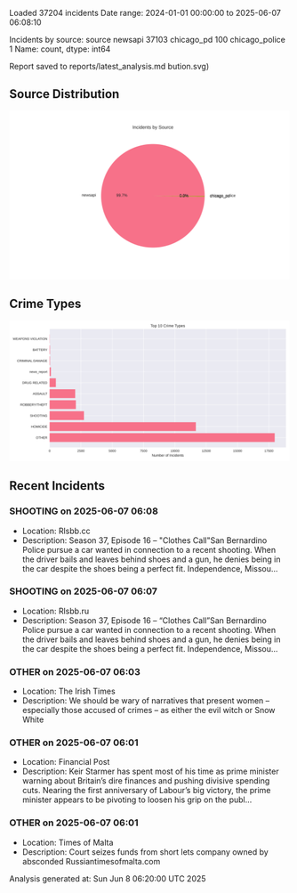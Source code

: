 
Loaded 37204 incidents
Date range: 2024-01-01 00:00:00 to 2025-06-07 06:08:10

Incidents by source:
source
newsapi           37103
chicago_pd          100
chicago_police        1
Name: count, dtype: int64

Report saved to reports/latest_analysis.md
bution.svg)

## Source Distribution
![Source Distribution](images/source_distribution.svg)

## Crime Types
![Crime Types](images/crime_types.svg)

## Recent Incidents

### SHOOTING on 2025-06-07 06:08
- Location: Rlsbb.cc
- Description: Season 37, Episode 16 – "Clothes Call"San Bernardino Police pursue a car wanted in connection to a recent shooting. When the driver bails and leaves behind shoes and a gun, he denies being in the car despite the shoes being a perfect fit. Independence, Missou…


### SHOOTING on 2025-06-07 06:07
- Location: Rlsbb.ru
- Description: Season 37, Episode 16 – “Clothes Call”San Bernardino Police pursue a car wanted in connection to a recent shooting. When the driver bails and leaves behind shoes and a gun, he denies being in the car despite the shoes being a perfect fit. Independence, Missou…


### OTHER on 2025-06-07 06:03
- Location: The Irish Times
- Description: We should be wary of narratives that present women – especially those accused of crimes – as either the evil witch or Snow White


### OTHER on 2025-06-07 06:01
- Location: Financial Post
- Description: Keir Starmer has spent most of his time as prime minister warning about Britain’s dire finances and pushing divisive spending cuts. Nearing the first anniversary of Labour’s big victory, the prime minister appears to be pivoting to loosen his grip on the publ…


### OTHER on 2025-06-07 06:01
- Location: Times of Malta
- Description: Court seizes funds from short lets company owned by absconded Russiantimesofmalta.com

Analysis generated at: Sun Jun  8 06:20:00 UTC 2025

